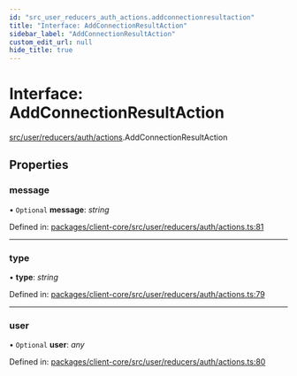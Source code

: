 ```yaml
---
id: "src_user_reducers_auth_actions.addconnectionresultaction"
title: "Interface: AddConnectionResultAction"
sidebar_label: "AddConnectionResultAction"
custom_edit_url: null
hide_title: true
---
```


# Interface: AddConnectionResultAction

[src/user/reducers/auth/actions](../modules/src_user_reducers_auth_actions.md).AddConnectionResultAction

## Properties

### message

• `Optional` **message**: *string*

Defined in: [packages/client-core/src/user/reducers/auth/actions.ts:81](https://github.com/xr3ngine/xr3ngine/blob/716a06460/packages/client-core/src/user/reducers/auth/actions.ts#L81)

___

### type

• **type**: *string*

Defined in: [packages/client-core/src/user/reducers/auth/actions.ts:79](https://github.com/xr3ngine/xr3ngine/blob/716a06460/packages/client-core/src/user/reducers/auth/actions.ts#L79)

___

### user

• `Optional` **user**: *any*

Defined in: [packages/client-core/src/user/reducers/auth/actions.ts:80](https://github.com/xr3ngine/xr3ngine/blob/716a06460/packages/client-core/src/user/reducers/auth/actions.ts#L80)
